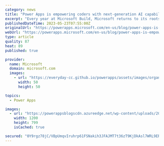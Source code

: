 ```yaml
---
category: news
title: "Power Apps is empowering coders with next-generation AI capabilities"
excerpt: "Every year at Microsoft Build, Microsoft returns to its roots and puts developers at center stage. This year, Microsoft Power Apps is announcing a powerful set of next-generation AI capabilities and developer-focused features that improve productivity for all developers—including those who code."
publishedDateTime: 2023-05-23T07:55:00Z
originalUrl: "https://powerapps.microsoft.com/en-us/blog/power-apps-is-empowering-coders-with-next-generation-ai-capabilities/"
webUrl: "https://powerapps.microsoft.com/en-us/blog/power-apps-is-empowering-coders-with-next-generation-ai-capabilities/"
type: article
quality: 87
heat: 89
published: true

provider:
  name: Microsoft
  domain: microsoft.com
  images:
    - url: "https://everyday-cc.github.io/powerapps/assets/images/organizations/microsoft.com-50x50.jpg"
      width: 50
      height: 50

topics:
  - Power Apps

images:
  - url: "https://powerappsblogscdn.azureedge.net/wp-content/uploads/2023/05/img-5use.png"
    width: 1200
    height: 799
    isCached: true

secured: "0Y9rgz78jC/VBpUmqvIruhrp61FSNakih3JFAJMT7t36zT9KjDkAsl7WRL9ERJRm+2eUnZo2F9FG+SwxmDk+UsI4HC0t6QhtW3ui6u13KQ1WqwDat0/iYsAxpdehQsO3fghOlXJq7HMpnWbg8fkMJvgDqkL3LX5Ed9Ka9lLSvsz1hRlDQ3FxQTK412x9TXCcLaXJGatVucWVUMcKESpDukY5yG3qnr1D0ebg0ur8ALqXFkeeUE7gvQAbqMXTpkcOnC6YoG6G83owO+OzOoDD8qEFIY1F5pMCgtr9BrORFkBEQz2qM0JMCq75Q+n62lg95apZacicx3AOhZOqTWDX18OAayiqDU7ql0iYlmUqzuE=;aLDsvKhfuWJwu8MGTqwj/w=="
---
```


